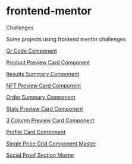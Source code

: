 # frontend-mentor
 Challenges

 <p>Some projects using frontend mentor challenges</p>

 <a href="https://edivaldojrdev.github.io/frontend-mentor/qr-code-component/index.html">Qr Code Component</a>
 
 <a href="https://edivaldojrdev.github.io/frontend-mentor/product-preview-card-component/index.html">Product Preview Card Component</a>
 
<a href="https://edivaldojrdev.github.io/frontend-mentor/results-summary-component/index.html">Results Summary Component</a>

<a href="https://edivaldojrdev.github.io/frontend-mentor/nft-preview-card-component/index.html">NFT Preview Card Component</a>

<a href="https://edivaldojrdev.github.io/frontend-mentor/order-summary-component/index.html">Order Summary Component</a>

<a href="https://edivaldojrdev.github.io/frontend-mentor/stats-preview-card-component/index.html">Stats Preview Card Component</a>

<a href="https://edivaldojrdev.github.io/frontend-mentor/3-column-preview-card-component/index.html">3 Column Preview Card Component</a>

<a href="https://edivaldojrdev.github.io/frontend-mentor/profile-card-component/index.html">Profile Card Component</a>

<a href="https://edivaldojrdev.github.io/frontend-mentor/single-price-grid-component-master/index.html">Single Price Grid Component Master</a>

<a href="https://edivaldojrdev.github.io/frontend-mentor/social-proof-section-master/index.html">Social Proof Section Master</a>

